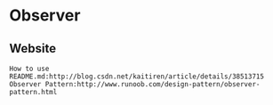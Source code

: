 # Observer
## Website
    How to use README.md:http://blog.csdn.net/kaitiren/article/details/38513715
    Observer Pattern:http://www.runoob.com/design-pattern/observer-pattern.html
